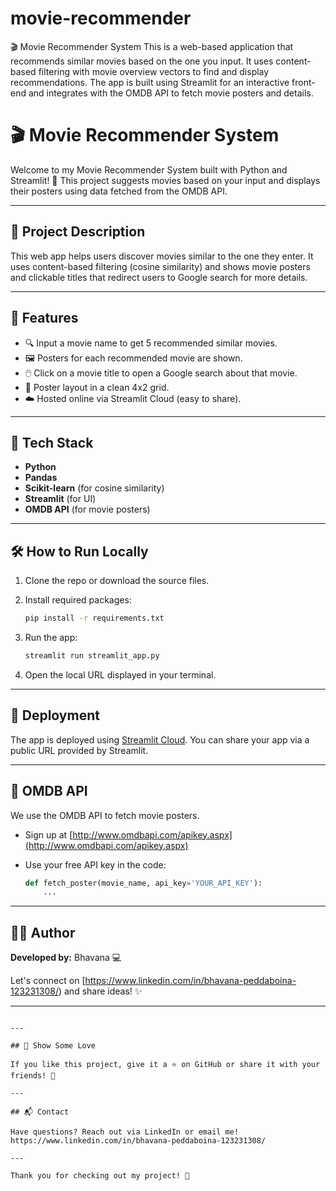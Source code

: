 # movie-recommender
🎬 Movie Recommender System This is a web-based application that recommends similar movies based on the one you input. It uses content-based filtering with movie overview vectors to find and display recommendations. The app is built using Streamlit for an interactive front-end and integrates with the OMDB API to fetch movie posters and details.

# 🎬 Movie Recommender System

Welcome to my Movie Recommender System built with Python and Streamlit! 🚀 This project suggests movies based on your input and displays their posters using data fetched from the OMDB API.

---

## 📌 Project Description

This web app helps users discover movies similar to the one they enter. It uses content-based filtering (cosine similarity) and shows movie posters and clickable titles that redirect users to Google search for more details.

---

## 🔧 Features

* 🔍 Input a movie name to get 5 recommended similar movies.
* 🖼️ Posters for each recommended movie are shown.
* 🖱️ Click on a movie title to open a Google search about that movie.
* 🧱 Poster layout in a clean 4x2 grid.
* ☁️ Hosted online via Streamlit Cloud (easy to share).

---

## 🧠 Tech Stack

* **Python**
* **Pandas**
* **Scikit-learn** (for cosine similarity)
* **Streamlit** (for UI)
* **OMDB API** (for movie posters)

---

## 🛠️ How to Run Locally

1. Clone the repo or download the source files.
2. Install required packages:

   ```bash
   pip install -r requirements.txt
   ```
3. Run the app:

   ```bash
   streamlit run streamlit_app.py
   ```
4. Open the local URL displayed in your terminal.

---

## 🔗 Deployment

The app is deployed using [Streamlit Cloud](https://streamlit.io/cloud). You can share your app via a public URL provided by Streamlit.

---

## 📎 OMDB API

We use the OMDB API to fetch movie posters.

* Sign up at [http://www.omdbapi.com/apikey.aspx](http://www.omdbapi.com/apikey.aspx)
* Use your free API key in the code:

  ```python
  def fetch_poster(movie_name, api_key='YOUR_API_KEY'):
      ...
  ```

---

## 🙋‍♂️ Author

**Developed by:** Bhavana 💻

Let's connect on [https://www.linkedin.com/in/bhavana-peddaboina-123231308/) and share ideas! ✨

---

```

---

## 📢 Show Some Love

If you like this project, give it a ⭐ on GitHub or share it with your friends! 🥳

---

## 📬 Contact

Have questions? Reach out via LinkedIn or email me!
https://www.linkedin.com/in/bhavana-peddaboina-123231308/

---

Thank you for checking out my project! 🎉
